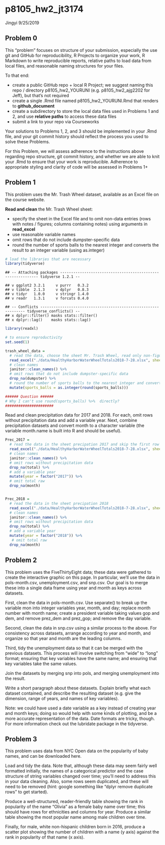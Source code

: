 p8105\_hw2\_jt3174
================
Jingyi
9/25/2019

## **Problem 0**

This “problem” focuses on structure of your submission, especially the
use git and GitHub for reproducibility, R Projects to organize your
work, R Markdown to write reproducible reports, relative paths to load
data from local files, and reasonable naming structures for your files.

To that end:

  - create a public GitHub repo + local R Project; we suggest naming
    this repo / directory p8105\_hw2\_YOURUNI (e.g. p8105\_hw2\_ajg2202
    for Jeff), but that’s not required
  - create a single .Rmd file named p8105\_hw2\_YOURUNI.Rmd that renders
    to **github\_document**
  - create a subdirectory to store the local data files used in Problems
    1 and 2, and use **relative paths** to access these data files
  - submit a link to your repo via Courseworks

Your solutions to Problems 1, 2, and 3 should be implemented in your
.Rmd file, and your git commit history should reflect the process you
used to solve these Problems.

For this Problem, we will assess adherence to the instructions above
regarding repo structure, git commit history, and whether we are able to
knit your .Rmd to ensure that your work is reproducible. Adherence to
appropriate styling and clarity of code will be assessed in Problems 1+

## **Problem 1**

This problem uses the Mr. Trash Wheel dataset, available as an Excel
file on the course website.

**Read and clean** the Mr. Trash Wheel sheet:

  - specify the sheet in the Excel file and to omit non-data entries
    (rows with notes / figures; columns containing notes) using
    arguments in **read\_excel**
  - use reasonable variable names
  - omit rows that do not include dumpster-specific data
  - round the number of sports balls to the nearest integer and converts
    the result to an integer variable (using as.integer)

<!-- end list -->

``` r
# load the libraries that are necessary
library(tidyverse)
```

    ## -- Attaching packages ------------------------------------------------------------ tidyverse 1.2.1 --

    ## v ggplot2 3.2.1     v purrr   0.3.2
    ## v tibble  2.1.3     v dplyr   0.8.3
    ## v tidyr   1.0.0     v stringr 1.4.0
    ## v readr   1.3.1     v forcats 0.4.0

    ## -- Conflicts --------------------------------------------------------------- tidyverse_conflicts() --
    ## x dplyr::filter() masks stats::filter()
    ## x dplyr::lag()    masks stats::lag()

``` r
library(readxl)

# to ensure reproductivity
set.seed(1)

trash_wheel_data = 
  # read the data, choose the sheet Mr. Trash Wheel, read only non-figure part, and get rid of notes as a column
  read_excel("./data/HealthyHarborWaterWheelTotals2018-7-28.xlsx", sheet = "Mr. Trash Wheel", range = "A2:N338") %>% 
  # clean names
  janitor::clean_names() %>% 
  # omit rows that do not include dumpster-specific data
  drop_na(dumpster) %>% 
  # round the number of sports balls to the nearest integer and converts the result to an integer variable (using as.integer)
  mutate(sports_balls = as.integer(round(sports_balls)))

###### Question ######
# Why I can't use round(sports_balls) %>%  directly?
######################
```

Read and clean precipitation data for 2017 and 2018. For each, omit rows
without precipitation data and add a variable year. Next, combine
precipitation datasets and convert month to a character variable (the
variable month.name is built into R and should be useful).

``` r
Prec_2017 = 
  # read the data in the sheet precipation 2017 and skip the first row
  read_excel("./data/HealthyHarborWaterWheelTotals2018-7-28.xlsx", sheet = "2017 Precipitation", skip = 1) %>% 
  # clean names
  janitor::clean_names() %>% 
  # omit rows without precipitation data
  drop_na(total) %>% 
  # add a variable year
  mutate(year = factor("2017")) %>% 
  # omit total raw
  drop_na(month)


Prec_2018 = 
  # read the data in the sheet precipation 2018
  read_excel("./data/HealthyHarborWaterWheelTotals2018-7-28.xlsx", sheet = "2018 Precipitation", skip = 1) %>% 
  # clean names
  janitor::clean_names() %>% 
  # omit rows without precipitation data
  drop_na(total) %>% 
  # add a variable year
  mutate(year = factor("2018")) %>% 
   # omit total raw
  drop_na(month)
```

## **Problem 2**

This problem uses the FiveThirtyEight data; these data were gathered to
create the interactive graphic on this page. In particular, we’ll use
the data in pols-month.csv, unemployment.csv, and snp.csv. Our goal is
to merge these into a single data frame using year and month as keys
across datasets.

First, clean the data in pols-month.csv. Use separate() to break up the
variable mon into integer variables year, month, and day; replace month
number with month name; create a president variable taking values gop
and dem, and remove prez\_dem and prez\_gop; and remove the day
variable.

Second, clean the data in snp.csv using a similar process to the above.
For consistency across datasets, arrange according to year and month,
and organize so that year and month are the leading columns.

Third, tidy the unemployment data so that it can be merged with the
previous datasets. This process will involve switching from “wide” to
“long” format; ensuring that key variables have the same name; and
ensuring that key variables take the same values.

Join the datasets by merging snp into pols, and merging unemployment
into the result.

Write a short paragraph about these datasets. Explain briefly what each
dataset contained, and describe the resulting dataset (e.g. give the
dimension, range of years, and names of key variables).

Note: we could have used a date variable as a key instead of creating
year and month keys; doing so would help with some kinds of plotting,
and be a more accurate representation of the data. Date formats are
tricky, though. For more information check out the lubridate package in
the tidyverse.

## **Problem 3**

This problem uses data from NYC Open data on the popularity of baby
names, and can be downloaded here.

Load and tidy the data. Note that, although these data may seem fairly
well formatted initially, the names of a categorical predictor and the
case structure of string variables changed over time; you’ll need to
address this in your data cleaning. Also, some rows seem duplicated, and
these will need to be removed (hint: google something like “dplyr remove
duplicate rows” to get started).

Produce a well-structured, reader-friendly table showing the rank in
popularity of the name “Olivia” as a female baby name over time; this
should have rows for ethnicities and columns for year. Produce a similar
table showing the most popular name among male children over time.

Finally, for male, white non-hispanic children born in 2016, produce a
scatter plot showing the number of children with a name (y axis) against
the rank in popularity of that name (x axis).
